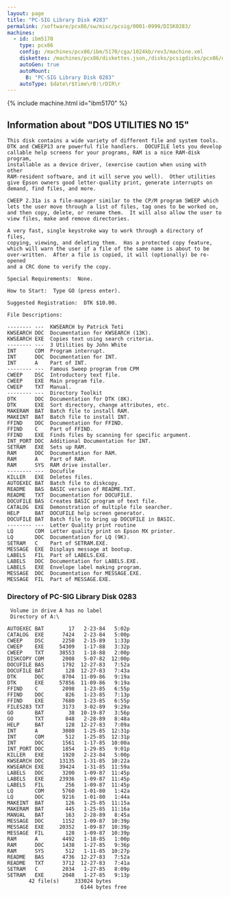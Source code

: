 ```yaml
---
layout: page
title: "PC-SIG Library Disk #283"
permalink: /software/pcx86/sw/misc/pcsig/0001-0999/DISK0283/
machines:
  - id: ibm5170
    type: pcx86
    config: /machines/pcx86/ibm/5170/cga/1024kb/rev3/machine.xml
    diskettes: /machines/pcx86/diskettes.json,/disks/pcsigdisks/pcx86/diskettes.json
    autoGen: true
    autoMount:
      B: "PC-SIG Library Disk 0283"
    autoType: $date\r$time\rB:\rDIR\r
---
```


{% include machine.html id="ibm5170" %}

## Information about "DOS UTILITIES NO 15"

    This disk contains a wide variety of different file and system tools.
    DTK and CWEEP13 are powerful file handlers.  DOCUFILE lets you develop
    callable help screens for your programs, RAM is a nice RAM-disk program,
    installable as a device driver, (exercise caution when using with other
    RAM-resident software, and it will serve you well).  Other utilities
    give Epson owners good letter-quality print, generate interrupts on
    demand, find files, and more.
    
    CWEEP 2.31a is a file-manager similar to the CP/M program SWEEP which
    lets the user move through a list of files, tag ones to be worked on,
    and then copy, delete, or rename them.  It will also allow the user to
    view files, make and remove directories.
    
    A very fast, single keystroke way to work through a directory of files,
    copying, viewing, and deleting them.  Has a protected copy feature,
    which will warn the user if a file of the same name is about to be
    over-written.  After a file is copied, it will (optionally) be re-opened
    and a CRC done to verify the copy.
    
    Special Requirements:  None.
    
    How to Start:  Type GO (press enter).
    
    Suggested Registration:  DTK $10.00.
    
    File Descriptions:
    
    -------- ---  KWSEARCH by Patrick Teti
    KWSEARCH DOC  Documentation for KWSEARCH (13K).
    KWSEARCH EXE  Copies text using search criteria.
    -------- ---  3 Utilities by John White
    INT      COM  Program interrupt.
    INT      DOC  Documentation for INT.
    INT      A    Part of INT.
    -------- ---  Famous Sweep program from CPM
    CWEEP    DSC  Introductory text file.
    CWEEP    EXE  Main program file.
    CWEEP    TXT  Manual.
    -------- ---  Directory Toolkit
    DTK      DOC  Documentation for DTK (8K).
    DTK      EXE  Sort directory, change attributes, etc.
    MAKERAM  BAT  Batch file to install RAM.
    MAKEINT  BAT  Batch file to install INT.
    FFIND    DOC  Documentation for FFIND.
    FFIND    C    Part of FFIND.
    FFIND    EXE  Finds files by scanning for specific argument.
    INT_PORT DOC  Additional Documentation for INT.
    SETRAM   EXE  Sets up RAM.
    RAM      DOC  Documentation for RAM.
    RAM      A    Part of RAM.
    RAM      SYS  RAM drive installer.
    -------- ---  Docufile
    KILLER   EXE  Deletes files.
    AUTOEXEC BAT  Batch file to diskcopy.
    README   BAS  BASIC version of README.TXT.
    README   TXT  Documentation for DOCUFILE.
    DOCUFILE BAS  Creates BASIC program of text file.
    CATALOG  EXE  Demonstration of multiple file searcher.
    HELP     BAT  DOCUFILE help screen generator.
    DOCUFILE BAT  Batch file to bring up DOCUFILE in BASIC.
    -------- ---  Letter Quality print routine
    LQ       COM  Letter quality print on Epson MX printer.
    LQ       DOC  Documentation for LQ (9K).
    SETRAM   C    Part of SETRAM.EXE.
    MESSAGE  EXE  Displays message at bootup.
    LABELS   FIL  Part of LABELS.EXE.
    LABELS   DOC  Documentation for LABELS.EXE.
    LABELS   EXE  Envelope label making program.
    MESSAGE  DOC  Documentation for MESSAGE.EXE.
    MESSAGE  FIL  Part of MESSAGE.EXE.

### Directory of PC-SIG Library Disk 0283

     Volume in drive A has no label
     Directory of A:\

    AUTOEXEC BAT        17   2-23-84   5:02p
    CATALOG  EXE      7424   2-23-84   5:00p
    CWEEP    DSC      2250   2-15-89   1:33p
    CWEEP    EXE     54309   1-17-88   3:32p
    CWEEP    TXT     38553   1-18-88   2:00p
    DISKCOPY COM      2008   5-07-82  12:00p
    DOCUFILE BAS      1792  12-27-83   7:52a
    DOCUFILE BAT       128  12-27-83   7:43a
    DTK      DOC      8704  11-09-86   9:19a
    DTK      EXE     57856  11-09-86   9:19a
    FFIND    C        2098   1-23-85   6:55p
    FFIND    DOC       826   1-23-85   7:13p
    FFIND    EXE      7680   1-23-85   6:55p
    FILES283 TXT      3173   3-02-89   9:29a
    GO       BAT        38  10-19-87   3:56p
    GO       TXT       848   2-28-89   8:48a
    HELP     BAT       128  12-27-83   7:09a
    INT      A        3080   1-25-85  12:31p
    INT      COM       512   1-25-85  12:31p
    INT      DOC      1561   1-17-85  10:00a
    INT_PORT DOC      1854   1-29-85   9:01p
    KILLER   EXE      1920   2-23-84   5:00p
    KWSEARCH DOC     13135   1-31-85  10:22a
    KWSEARCH EXE     39424   1-31-85  11:59a
    LABELS   DOC      3200   1-09-87  11:45p
    LABELS   EXE     23936   1-09-87  11:45p
    LABELS   FIL       256   1-09-87  11:45p
    LQ       COM      5760   1-01-80   1:42a
    LQ       DOC      9216   1-01-80   1:44a
    MAKEINT  BAT       126   1-25-85  11:15a
    MAKERAM  BAT       445   1-25-85  11:16a
    MANUAL   BAT       163   2-28-89   8:45a
    MESSAGE  DOC      1152   1-09-87  10:39p
    MESSAGE  EXE     20352   1-09-87  10:39p
    MESSAGE  FIL       128   1-09-87  10:39p
    RAM      A        4492   1-18-85   1:00p
    RAM      DOC      1438   1-27-85   9:36p
    RAM      SYS       512   1-11-85  10:27p
    README   BAS      4736  12-27-83   7:52a
    README   TXT      3712  12-27-83   7:41a
    SETRAM   C        2034   1-27-85   8:09p
    SETRAM   EXE      2048   1-27-85   9:13p
           42 file(s)     333024 bytes
                            6144 bytes free
